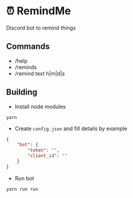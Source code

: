 # ⏰ RemindMe
Discord bot to remind things

## Commands
- /help
- /reminds
- /remind text h|m|d|s

## Building
- Install node modules
```
yarn 
```
- Create `config.json` and fill details by example
```json
{
    "bot": {
        "token": "",
        "client_id": ""
    }
}
```
- Run bot
```
yarn run run
```
